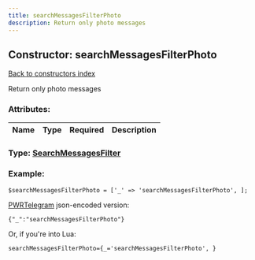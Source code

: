 ```yaml
---
title: searchMessagesFilterPhoto
description: Return only photo messages
---
```

## Constructor: searchMessagesFilterPhoto  
[Back to constructors index](index.md)



Return only photo messages

### Attributes:

| Name     |    Type       | Required | Description |
|----------|:-------------:|:--------:|------------:|



### Type: [SearchMessagesFilter](../types/SearchMessagesFilter.md)


### Example:

```
$searchMessagesFilterPhoto = ['_' => 'searchMessagesFilterPhoto', ];
```  

[PWRTelegram](https://pwrtelegram.xyz) json-encoded version:

```
{"_":"searchMessagesFilterPhoto"}
```


Or, if you're into Lua:  


```
searchMessagesFilterPhoto={_='searchMessagesFilterPhoto', }

```


